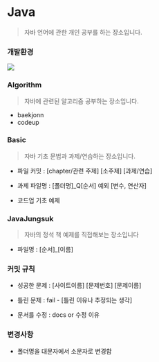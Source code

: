 # Java
> 자바 언어에 관한 개인 공부를 하는 장소입니다.


### 개발환경

<img src="https://img.shields.io/badge/Visual Studio Code-007ACC?style=for-the-badge&logo=Visual Studio Code-007ACC&logoColor=white">


### Algorithm 
> 자바에 관련된 알고리즘 공부하는 장소입니다.
- baekjonn
- codeup

### Basic
> 자바 기초 문법과 과제/연습하는 장소입니다.
    
- 파일 커밋 : [chapter/관련 주제] [소주제] [과제/연습]

- 과제 파일명 : [폴더명]_Q[순서] 예외 [변수, 연산자]

- 코드업 기초 예제 



### JavaJungsuk
> 자바의 정석 책 예제를 직접해보는 장소입니다

- 파일명 : [순서]_[이름] 


### 커밋 규칙

- 성공한 문제 : [사이트이름] [문제번호] [문제이름]

- 틀린 문제   :  fail - [틀린 이유나 추정되는 생각]

- 문서를 수정 :  docs or 수정 이유


### 변경사항
- 폴더명을 대문자에서 소문자로 변경함
